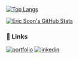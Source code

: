 [![Top Langs](https://github-readme-stats.vercel.app/api/top-langs/?username=ericsoon&layout=compact&hide=python&theme=github_dark)](https://github.com/anuraghazra/github-readme-stats)

[![Eric Soon's GitHub Stats](https://github-readme-stats.vercel.app/api?username=ericsoon&theme=github_dark)](https://github.com/anuraghazra/github-readme-stats)

### 🔗 Links

[![portfolio](https://img.shields.io/badge/my_portfolio-000?style=for-the-badge&logo=ko-fi&logoColor=white)](https://www.sooneric.com/)
[![linkedin](https://img.shields.io/badge/linkedin-0A66C2?style=for-the-badge&logo=linkedin&logoColor=white)](https://www.linkedin.com/in/eric-soon-6a5a34206//)
